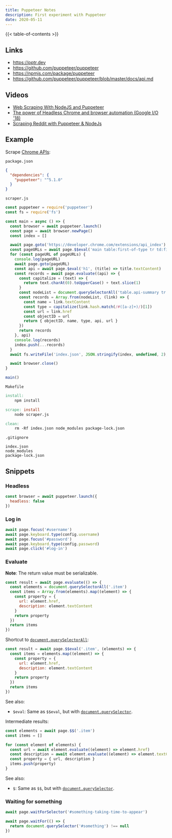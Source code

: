 ```yaml
---
title: Puppeteer Notes
description: First experiment with Puppeteer
date: 2020-05-11
---
```


{{< table-of-contents >}}

## Links

- https://pptr.dev
- https://github.com/puppeteer/puppeteer
- https://npmjs.com/package/puppeteer
- https://github.com/puppeteer/puppeteer/blob/master/docs/api.md

## Videos

- [Web Scraping With NodeJS and Puppeteer](https://youtu.be/ARt3zDHSsd4)
- [The power of Headless Chrome and browser automation (Google I/O '18)](https://youtu.be/lhZOFUY1weo)
- [Scraping Reddit with Puppeteer & NodeJs](https://youtu.be/o7MJ1-UhS50)

## Example

Scrape [Chrome APIs]:

[Chrome APIs]: https://developer.chrome.com/extensions/api_index

`package.json`

``` json
{
  "dependencies": {
    "puppeteer": "^5.1.0"
  }
}
```

`scraper.js`

``` javascript
const puppeteer = require('puppeteer')
const fs = require('fs')

const main = async () => {
  const browser = await puppeteer.launch()
  const page = await browser.newPage()
  const index = []

  await page.goto('https://developer.chrome.com/extensions/api_index')
  const pageURLs = await page.$$eval('main table:first-of-type tr td:first-child a', (links) => links.map((link) => link.href))
  for (const pageURL of pageURLs) {
    console.log(pageURL)
    await page.goto(pageURL)
    const api = await page.$eval('h1', (title) => title.textContent)
    const records = await page.evaluate((api) => {
      const capitalize = (text) => {
        return text.charAt(0).toUpperCase() + text.slice(1)
      }
      const nodeList = document.querySelectorAll('table.api-summary tr td a')
      const records = Array.from(nodeList, (link) => {
        const name = link.textContent
        const type = capitalize(link.hash.match(/#([a-z]+)/)[1])
        const url = link.href
        const objectID = url
        return { objectID, name, type, api, url }
      })
      return records
    }, api)
    console.log(records)
    index.push(...records)
  }
  await fs.writeFile('index.json', JSON.stringify(index, undefined, 2), (error) => {})

  await browser.close()
}

main()
```

`Makefile`

``` makefile
install:
	npm install

scrape: install
	node scraper.js

clean:
	rm -Rf index.json node_modules package-lock.json
```

`.gitignore`

```
index.json
node_modules
package-lock.json
```

## Snippets

### Headless

``` javascript
const browser = await puppeteer.launch({
  headless: false
})
```

### Log in

``` javascript
await page.focus('#username')
await page.keyboard.type(config.username)
await page.focus('#password')
await page.keyboard.type(config.password)
await page.click('#log-in')
```

### Evaluate

**Note**: The return value must be serializable.

``` javascript
const result = await page.evaluate(() => {
  const elements = document.querySelectorAll('.item')
  const items = Array.from(elements).map((element) => {
    const property = {
      url: element.href,
      description: element.textContent
    }
    return property
  })
  return items
})
```

Shortcut to [`document.querySelectorAll`]:

``` javascript
const result = await page.$$eval('.item', (elements) => {
  const items = elements.map((element) => {
    const property = {
      url: element.href,
      description: element.textContent
    }
    return property
  })
  return items
})
```

See also:

- `$eval`: Same as `$$eval`, but with [`document.querySelector`].

Intermediate results:

``` javascript
const elements = await page.$$('.item')
const items = []

for (const element of elements) {
  const url = await element.evaluate((element) => element.href)
  const description = await element.evaluate((element) => element.textContent)
  const property = { url, description }
  items.push(property)
}
```

See also:

- `$`: Same as `$$`, but with [`document.querySelector`].

### Waiting for something

``` javascript
await page.waitForSelector('#something-taking-time-to-appear')
```

``` javascript
await page.waitFor(() => {
  return document.querySelector('#something') !== null
})
```

[`document.querySelector`]: https://developer.mozilla.org/en-US/docs/Web/API/Document/querySelector
[`document.querySelectorAll`]: https://developer.mozilla.org/en-US/docs/Web/API/Document/querySelectorAll
